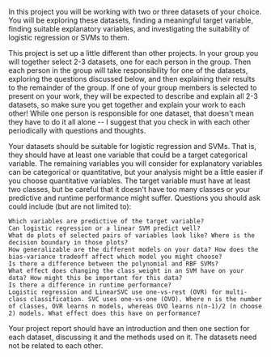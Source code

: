 In this project you will be working with two or three datasets of your choice. You will be exploring these datasets, finding a meaningful target variable, finding suitable explanatory variables, and investigating the suitability of logistic regression or SVMs to them.

This project is set up a little different than other projects. In your group you will together select 2-3 datasets, one for each person in the group. Then each person in the group will take responsibility for one of the datasets, exploring the questions discussed below, and then explaining their results to the remainder of the group. If one of your group members is selected to present on your work, they will be expected to describe and explain all 2-3 datasets, so make sure you get together and explain your work to each other! While one person is responsible for one dataset, that doesn't mean they have to do it all alone -- I suggest that you check in with each other periodically with questions and thoughts.

Your datasets should be suitable for logistic regression and SVMs. That is, they should have at least one variable that could be a target categorical variable. The remaining variables you will consider for explanatory variables can be categorical or quantitative, but your analysis might be a little easier if you choose quantitative variables. The target variable must have at least two classes, but be careful that it doesn't have too many classes or your predictive and runtime performance might suffer. Questions you should ask could include (but are not limited to):

    Which variables are predictive of the target variable?
    Can logistic regression or a linear SVM predict well?
    What do plots of selected pairs of variables look like? Where is the decision boundary in those plots?
    How generalizable are the different models on your data? How does the bias-variance tradeoff affect which model you might choose?
    Is there a difference between the polynomial and RBF SVMs?
    What effect does changing the class_weight in an SVM have on your data? How might this be important for this data?
    Is there a difference in runtime performance?
    Logistic regression and LinearSVC use one-vs-rest (OVR) for multi-class classification. SVC uses one-vs-one (OVO). Where n is the number of classes, OVR learns n models, whereas OVO learns n(n-1)/2 (n choose 2) models. What effect does this have on performance?

Your project report should have an introduction and then one section for each dataset, discussing it and the methods used on it. The datasets need not be related to each other.